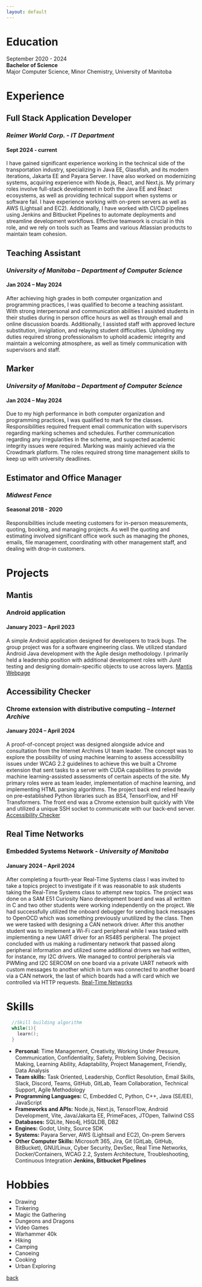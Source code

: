 ```yaml
---
layout: default
---
```


# Education

September 2020 - 2024  
**Bachelor of Science**  
Major Computer Science, Minor Chemistry, University of Manitoba  

# Experience

## Full Stack Application Developer
### *Reimer World Corp. - IT Department*
#### Sept 2024 - current
I have gained significant experience working in the technical side of the transportation industry, specializing in Java EE, Glassfish, and its modern iterations, Jakarta EE and Payara Server. I have also worked on modernizing systems, acquiring experience with Node.js, React, and Next.js. My primary roles involve full-stack development in both the Java EE and React ecosystems, as well as providing technical support when systems or software fail. I have experience working with on-prem servers as well as AWS (Lightsail and EC2). Additionally, I have worked with CI/CD pipelines using Jenkins and Bitbucket Pipelines to automate deployments and streamline development workflows. Effective teamwork is crucial in this role, and we rely on tools such as Teams and various Atlassian products to maintain team cohesion.

## Teaching Assistant 
### *University of Manitoba – Department of Computer Science*
#### Jan 2024 – May 2024 
After achieving high grades in both computer organization and programming practices, I was qualified to become a teaching assistant. With strong interpersonal and communication abilities I assisted students in their studies during in person office hours as well as through email and online discussion boards. Additionally, I assisted staff with approved lecture substitution, invigilation, and relaying student difficulties. Upholding my duties required strong professionalism to uphold academic integrity and maintain a welcoming atmosphere, as well as timely communication with supervisors and staff.  
  
## Marker 
### *University of Manitoba – Department of Computer Science* 
#### Jan 2024 – May 2024 
Due to my high performance in both computer organization and programming practices, I was qualified to mark for the classes. Responsibilities required frequent email communication with supervisors regarding marking schemes and schedules. Further communication regarding any irregularities in the scheme, and suspected academic integrity issues were required. Marking was mainly achieved via the Crowdmark platform. The roles required strong time management skills to keep up with university deadlines.  

## Estimator and Office Manager 
### *Midwest Fence* 
#### Seasonal 2018 - 2020 
Responsibilities include meeting customers for in-person measurements, quoting, booking, and managing projects. As well the quoting and estimating involved significant office work such as managing the phones, emails, file management, coordinating with other management staff, and dealing with drop-in customers.  

# Projects  

## Mantis
### Android application  
#### January 2023 – April 2023  

A simple Android application designed for developers to track bugs. The group project was for a software engineering class. We utilized standard Android Java development with the Agile design methodology. I primarily held a leadership position with additional development roles with Junit testing and designing domain-specific objects to use across layers. [Mantis Webpage](https://rozennoureev.github.io/Mantis-website/)  

## Accessibility Checker
### Chrome extension with distributive computing – *Internet Archive*  
#### January 2024 – April 2024  

A proof-of-concept project was designed alongside advice and consultation from the Internet Archives UI team leader. The concept was to explore the possibility of using machine learning to assess accessibility issues under WCAG 2.2 guidelines to achieve this we built a Chrome extension that sent tasks to a server with CUDA capabilities to provide machine learning-assisted assessments of certain aspects of the site. My primary roles were as team leader, implementation of machine learning, and implementing HTML parsing algorithms. The project back end relied heavily on pre-established Python libraries such as BS4, TensorFlow, and HF Transformers. The front end was a Chrome extension built quickly with Vite and utilized a unique SSH socket to communicate with our back-end server. [Accessibility Checker](https://github.com/AMarinic92/4560-IA-Accessibility-Checker)  

## Real Time Networks
### Embedded Systems Network - *University of Manitoba*   
#### January 2024 – April 2024   

After completing a fourth-year Real-Time Systems class I was invited to take a topics project to investigate if it was reasonable to ask students taking the Real-Time Systems class to attempt new topics. The project was done on a SAM E51 Curiosity Nano development board and was all written in C and two other students were working independently on the project. We had successfully utilized the onboard debugger for sending back messages to OpenOCD which was something previously unutilized by the class. Then we were tasked with designing a CAN network driver. After this another student was to implement a Wi-Fi card peripheral while I was tasked with implementing a new UART driver for an RS485 peripheral. The project concluded with us making a rudimentary network that passed along peripheral information and utilized some additional drivers we had written, for instance, my I2C drivers. We managed to control peripherals via PWMing and I2C SERCOM on one board via a private UART network with custom messages to another which in turn was connected to another board via a CAN network, the last of which boards had a wifi card which we controlled via HTTP requests. [Real-Time Networks](https://github.com/University-of-Manitoba-Computer-Science/RealTimeNetworking)

# Skills

```c
  //Skill building algorithm
  while(1){
    learn();
  }
```

*   **Personal:** Time Management, Creativity, Working Under Pressure, Communication, Confidentiality, Safety, Problem Solving, Decision Making, Learning Ability, Adaptability, Project Management, Friendly, Data Analysis
*   **Team skills:** Task Oriented, Leadership, Conflict Resolution, Email Skills, Slack, Discord, Teams, GitHub, GitLab, Team Collaboration, Technical Support, Agile Methodology
*   **Programming Languages:** C, Embedded C, Python, C++, Java (SE/EE), JavaScript
*   **Frameworks and APIs:** Node.js, Next.js, TensorFlow, Android Development, Vite, Java/Jakarta EE, PrimeFaces, JTOpen, Tailwind CSS
*   **Databases:** SQLite, Neo4j, HSQLDB, DB2
*   **Engines:** Godot, Unity, Source SDK
*   **Systems:** Payara Server, AWS (Lightsail and EC2), On-prem Servers
*   **Other Computer Skills:** Microsoft 365, Jira, Git (GitLab, GitHub, BitBucket), GNU/Linux, Cyber Security, DevSec, Real Time Networks, Docker/Containers, WCAG 2.2, System Architecture, Troubleshooting, Continuous Integration **Jenkins, Bitbucket Pipelines**

# Hobbies

*   Drawing
*   Tinkering
*   Magic the Gathering
*   Dungeons and Dragons
*   Video Games
*   Warhammer 40k
*   Hiking
*   Camping
*   Canoeing
*   Cooking
*   Urban Exploring 

[back](./)
